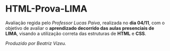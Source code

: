 # HTML-Prova-LIMA

Avaliação regida pelo _Professor Lucas Paiva_, realizada no **dia 04/11**, com o objetivo de avaliar o **aprendizado decorrido das aulas presenciais de LIMA**, visando a utilização correta das estruturas de **HTML** e **CSS**.

_Produzido por Beatriz Vizeu._